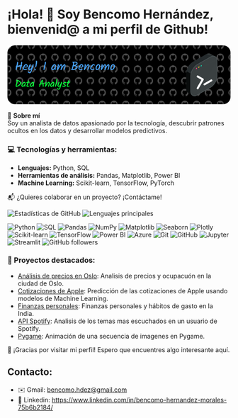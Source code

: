 # ¡Hola! 👋 Soy Bencomo Hernández, bienvenid@ a mi perfil de Github!

![Banner](github-header-image.png) 

🎯 **Sobre mí**  
Soy un analista de datos apasionado por la tecnología, descubrir patrones ocultos en los datos y desarrollar modelos predictivos.  

### 💻 Tecnologías y herramientas:
- **Lenguajes:** Python, SQL  
- **Herramientas de análisis:** Pandas, Matplotlib, Power BI  
- **Machine Learning:** Scikit-learn, TensorFlow, PyTorch   

📬 ¿Quieres colaborar en un proyecto? ¡Contáctame!

![Estadísticas de GitHub](https://github-readme-stats.vercel.app/api?username=Bhdezm&show_icons=true&theme=radical)
![Lenguajes principales](https://github-readme-stats.vercel.app/api/top-langs/?username=Bhdezm&layout=compact&theme=radical)

![Python](https://img.shields.io/badge/Python-3776AB?style=for-the-badge&logo=python&logoColor=white) ![SQL](https://img.shields.io/badge/SQL-CC2927?style=for-the-badge&logo=microsoft-sql-server&logoColor=white) ![Pandas](https://img.shields.io/badge/Pandas-150458?style=for-the-badge&logo=pandas&logoColor=white) ![NumPy](https://img.shields.io/badge/NumPy-013243?style=for-the-badge&logo=numpy&logoColor=white) ![Matplotlib](https://img.shields.io/badge/Matplotlib-11557C?style=for-the-badge&logo=plotly&logoColor=white) ![Seaborn](https://img.shields.io/badge/Seaborn-4B8BBE?style=for-the-badge&logo=python&logoColor=white) ![Plotly](https://img.shields.io/badge/Plotly-blue) ![Scikit-learn](https://img.shields.io/badge/Scikit--learn-F7931E?style=for-the-badge&logo=scikit-learn&logoColor=white) ![TensorFlow](https://img.shields.io/badge/TensorFlow-FF6F00?style=for-the-badge&logo=tensorflow&logoColor=white) ![Power BI](https://img.shields.io/badge/Power%20BI-F2C811?style=for-the-badge&logo=powerbi&logoColor=white) ![Azure](https://img.shields.io/badge/Microsoft%20Azure-0078D4?style=for-the-badge&logo=microsoft-azure&logoColor=white) ![Git](https://img.shields.io/badge/Git-F05032?style=for-the-badge&logo=git&logoColor=white) ![GitHub](https://img.shields.io/badge/GitHub-181717?style=for-the-badge&logo=github&logoColor=white) ![Jupyter](https://img.shields.io/badge/Jupyter-F37626?style=for-the-badge&logo=jupyter&logoColor=white) ![Streamlit](https://img.shields.io/badge/Streamlit-FF4B4B?style=for-the-badge&logo=streamlit&logoColor=white) ![GitHub followers](https://img.shields.io/github/followers/tuusuario?style=social)

### 🚀 Proyectos destacados:
- [Análisis de precios en Oslo](https://github.com/Bhdezm/Airbnb-Oslo): Analisis de precios y ocupacuón en la ciudad de Oslo.
- [Cotizaciones de Apple](https://github.com/Bhdezm/Apple-Project): Predicción de las cotizaciones de Apple usando modelos de Machine Learning.
- [Finanzas personales](https://github.com/jduro99/Proyecto_final): Finanzas personales y hábitos de gasto en la India.
- [API Spotify](https://github.com/Bhdezm/Spotify): Analisis de los temas mas escuchados en un usuario de Spotify.
- [Pygame](https://github.com/Bhdezm/pygame): Animación de una secuencia de imagenes en Pygame.

🙏 ¡Gracias por visitar mi perfil! Espero que encuentres algo interesante aquí.  

## Contacto:
- ✉️ Gmail: bencomo.hdez@gmail.com
- 📩 Linkedin: https://www.linkedin.com/in/bencomo-hernandez-morales-75b6b2184/
